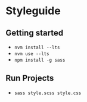 # Styleguide

## Getting started 
* `nvm install --lts`
* `nvm use --lts`
* `npm install -g sass`

## Run Projects
* `sass style.scss style.css`

